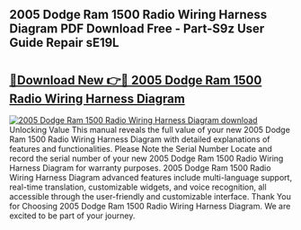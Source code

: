 ## 2005 Dodge Ram 1500 Radio Wiring Harness Diagram PDF Download Free - Part-S9z User Guide Repair sE19L

# <h2><a href="http://dfkfqj.blite.top/?on=2005+Dodge+Ram+1500+Radio+Wiring+Harness+Diagram">🔗Download New 👉🔴 2005 Dodge Ram 1500 Radio Wiring Harness Diagram</a></h2>

[![2005 Dodge Ram 1500 Radio Wiring Harness Diagram download](https://i.imgur.com/lujVjoI.png)](http://dfkfqj.blite.top/?on=2005+Dodge+Ram+1500+Radio+Wiring+Harness+Diagram)
Unlocking Value This manual reveals the full value of your new 2005 Dodge Ram 1500 Radio Wiring Harness Diagram with detailed explanations of features and functionalities. Please Note the Serial Number Locate and record the serial number of your new 2005 Dodge Ram 1500 Radio Wiring Harness Diagram for warranty purposes. 2005 Dodge Ram 1500 Radio Wiring Harness Diagram advanced features include multi-language support, real-time translation, customizable widgets, and voice recognition, all accessible through the user-friendly and customizable interface. Thank You for Choosing 2005 Dodge Ram 1500 Radio Wiring Harness Diagram. We are excited to be part of your journey.
